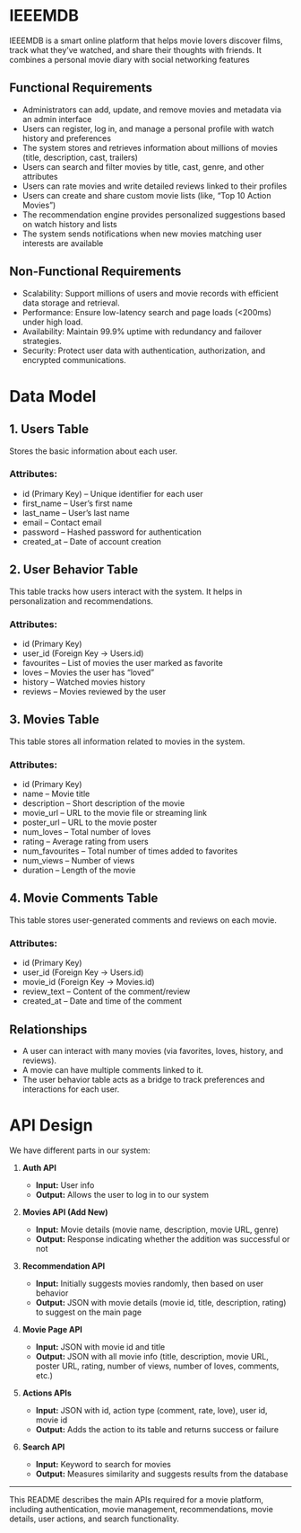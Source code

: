 # IEEEMDB

IEEEMDB is a smart online platform that helps movie lovers discover films, track what they’ve watched, and share their thoughts with friends. It combines a personal movie diary with social networking features

## Functional Requirements
- Administrators can add, update, and remove movies and metadata via an admin interface
- Users can register, log in, and manage a personal profile with watch history and preferences
- The system stores and retrieves information about millions of movies (title, description, cast, trailers)
- Users can search and filter movies by title, cast, genre, and other attributes
- Users can rate movies and write detailed reviews linked to their profiles
- Users can create and share custom movie lists (like, “Top 10 Action Movies”)
- The recommendation engine provides personalized suggestions based on watch history and lists
- The system sends notifications when new movies matching user interests are available

## Non-Functional Requirements
- Scalability: Support millions of users and movie records with efficient data storage and retrieval.
- Performance: Ensure low-latency search and page loads (<200ms) under high load.
- Availability: Maintain 99.9% uptime with redundancy and failover strategies.
- Security: Protect user data with authentication, authorization, and encrypted communications.


# Data Model

## 1. Users Table
Stores the basic information about each user.

### Attributes:
- id (Primary Key) – Unique identifier for each user  
- first_name – User’s first name  
- last_name – User’s last name  
- email – Contact email  
- password – Hashed password for authentication  
- created_at – Date of account creation  



## 2. User Behavior Table
This table tracks how users interact with the system. It helps in personalization and recommendations.

### Attributes:
- id (Primary Key)  
- user_id (Foreign Key → Users.id)  
- favourites – List of movies the user marked as favorite  
- loves – Movies the user has “loved”  
- history – Watched movies history  
- reviews – Movies reviewed by the user  



## 3. Movies Table  
This table stores all information related to movies in the system.  

### Attributes:
- id (Primary Key)  
- name – Movie title  
- description – Short description of the movie  
- movie_url – URL to the movie file or streaming link  
- poster_url – URL to the movie poster  
- num_loves – Total number of loves  
- rating – Average rating from users  
- num_favourites – Total number of times added to favorites  
- num_views – Number of views  
- duration – Length of the movie


## 4. Movie Comments Table
This table stores user-generated comments and reviews on each movie.  

### Attributes:
- id (Primary Key)  
- user_id (Foreign Key → Users.id)  
- movie_id (Foreign Key → Movies.id)  
- review_text – Content of the comment/review  
- created_at – Date and time of the comment


## Relationships
- A user can interact with many movies (via favorites, loves, history, and reviews).  
- A movie can have multiple comments linked to it.  
- The user behavior table acts as a bridge to track preferences and interactions for each user.  



# API Design

We have different parts in our system:

1. **Auth API**
   - **Input:** User info
   - **Output:** Allows the user to log in to our system

2. **Movies API (Add New)**
   - **Input:** Movie details (movie name, description, movie URL, genre)
   - **Output:** Response indicating whether the addition was successful or not

3. **Recommendation API**
   - **Input:** Initially suggests movies randomly, then based on user behavior
   - **Output:** JSON with movie details (movie id, title, description, rating) to suggest on the main page

4. **Movie Page API**
   - **Input:** JSON with movie id and title
   - **Output:** JSON with all movie info (title, description, movie URL, poster URL, rating, number of views, number of loves, comments, etc.)

5. **Actions APIs**
   - **Input:** JSON with id, action type (comment, rate, love), user id, movie id
   - **Output:** Adds the action to its table and returns success or failure

6. **Search API**
   - **Input:** Keyword to search for movies
   - **Output:** Measures similarity and suggests results from the database

---

This README describes the main APIs required for a movie platform, including authentication, movie management, recommendations, movie details, user actions, and search functionality.

